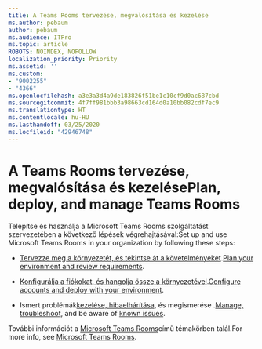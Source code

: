 ```yaml
---
title: A Teams Rooms tervezése, megvalósítása és kezelése
ms.author: pebaum
author: pebaum
ms.audience: ITPro
ms.topic: article
ROBOTS: NOINDEX, NOFOLLOW
localization_priority: Priority
ms.assetid: ''
ms.custom:
- "9002255"
- "4366"
ms.openlocfilehash: a3e3a3d4a9de183826f51be1c10cf9d0ac687cbd
ms.sourcegitcommit: 4f7ff981bbb3a98663cd164d0a10bb082cdf7ec9
ms.translationtype: HT
ms.contentlocale: hu-HU
ms.lasthandoff: 03/25/2020
ms.locfileid: "42946748"
---
```

# <a name="plan-deploy-and-manage-teams-rooms"></a><span data-ttu-id="c6d08-102">A Teams Rooms tervezése, megvalósítása és kezelése</span><span class="sxs-lookup"><span data-stu-id="c6d08-102">Plan, deploy, and manage Teams Rooms</span></span>

<span data-ttu-id="c6d08-103">Telepítse és használja a Microsoft Teams Rooms szolgáltatást szervezetében a következő lépések végrehajtásával:</span><span class="sxs-lookup"><span data-stu-id="c6d08-103">Set up and use Microsoft Teams Rooms in your organization by following these steps:</span></span> 

- <span data-ttu-id="c6d08-104">[Tervezze meg a környezetét, és tekintse át a követelményeket](https://docs.microsoft.com/microsoftteams/rooms/rooms-plan).</span><span class="sxs-lookup"><span data-stu-id="c6d08-104">[Plan your environment and review requirements](https://docs.microsoft.com/microsoftteams/rooms/rooms-plan).</span></span>

- <span data-ttu-id="c6d08-105">[Konfigurálja a fiókokat, és hangolja össze a környezetével](https://docs.microsoft.com/microsoftteams/rooms/rooms-deploy).</span><span class="sxs-lookup"><span data-stu-id="c6d08-105">[Configure accounts and deploy with your environment](https://docs.microsoft.com/microsoftteams/rooms/rooms-deploy).</span></span>

- <span data-ttu-id="c6d08-106">Ismert problémák[kezelése, hibaelhárítása](https://docs.microsoft.com/microsoftteams/rooms/rooms-manage#troubleshooting), és megismerése [](https://docs.microsoft.com/microsoftteams/rooms/known-issues).</span><span class="sxs-lookup"><span data-stu-id="c6d08-106">[Manage, troubleshoot](https://docs.microsoft.com/microsoftteams/rooms/rooms-manage#troubleshooting), and be aware of [known issues](https://docs.microsoft.com/microsoftteams/rooms/known-issues).</span></span> 

<span data-ttu-id="c6d08-107">További információt a [Microsoft Teams Rooms](https://docs.microsoft.com/microsoftteams/rooms/)című témakörben talál.</span><span class="sxs-lookup"><span data-stu-id="c6d08-107">For more info, see [Microsoft Teams Rooms](https://docs.microsoft.com/microsoftteams/rooms/).</span></span>
